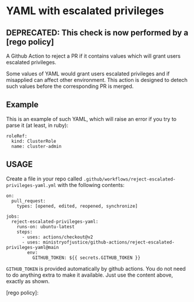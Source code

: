 # YAML with escalated privileges

## DEPRECATED: This check is now performed by a [rego policy]

A Github Action to reject a PR if it contains values which will grant users escalated privileges.

Some values of YAML would grant users escalated privileges and if misapplied can affect other environment. This action is designed to detech such values before the corresponding PR is merged.

## Example

This is an example of such YAML, which will raise an error if
you try to parse it (at least, in ruby):

```
roleRef:
  kind: ClusterRole
  name: cluster-admin
```

## USAGE

Create a file in your repo called `.github/workflows/reject-escalated-privileges-yaml.yml` with the
following contents:

```
on:
  pull_request:
    types: [opened, edited, reopened, synchronize]

jobs:
  reject-escalated-privileges-yaml:
    runs-on: ubuntu-latest
    steps:
      - uses: actions/checkout@v2
      - uses: ministryofjustice/github-actions/reject-escalated-privileges-yaml@main
        env:
          GITHUB_TOKEN: ${{ secrets.GITHUB_TOKEN }}
```

`GITHUB_TOKEN` is provided automatically by github actions. You do
not need to do anything extra to make it available. Just use the
content above, exactly as shown.

[rego policy]:
